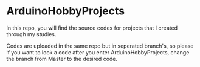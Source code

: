 # ArduinoHobbyProjects
In this repo, you will find the source codes for projects that I created through my studies.

Codes are uploaded in the same repo but in seperated branch's, so please if you want to look a code after you enter ArduinoHobbyProjects, change the branch from Master to the desired code.
